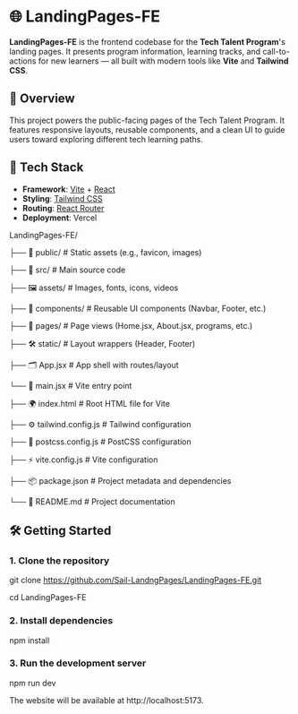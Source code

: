 # 🌐 LandingPages-FE

**LandingPages-FE** is the frontend codebase for the **Tech Talent Program**'s landing pages. It presents program information, learning tracks, and call-to-actions for new learners — all built with modern tools like **Vite** and **Tailwind CSS**.



## 🚀 Overview

This project powers the public-facing pages of the Tech Talent Program. It features responsive layouts, reusable components, and a clean UI to guide users toward exploring different tech learning paths.



## 🧰 Tech Stack

- **Framework**: [Vite](https://vitejs.dev/) + [React](https://reactjs.org/)
- **Styling**: [Tailwind CSS](https://tailwindcss.com/)
- **Routing**: [React Router](https://reactrouter.com/) 
- **Deployment**:  Vercel



LandingPages-FE/



├── 📂 public/              # Static assets (e.g., favicon, images)


├── 📂 src/                 # Main source code

  ├── 🖼️ assets/          # Images, fonts, icons, videos

  ├── 🧩 components/      # Reusable UI components (Navbar, Footer, etc.)

  ├── 📄 pages/           # Page views (Home.jsx, About.jsx, programs, etc.)

  ├── 🛠️ static/         # Layout wrappers (Header, Footer)

  ├── 🗂️ App.jsx          # App shell with routes/layout

  └── 🚀 main.jsx         # Vite entry point

├── 🌍 index.html           # Root HTML file for Vite

├── ⚙️ tailwind.config.js   # Tailwind configuration

├── 🧰 postcss.config.js    # PostCSS configuration

├── ⚡ vite.config.js       # Vite configuration

├── 📦 package.json         # Project metadata and dependencies

└── 📖 README.md            # Project documentation


## 🛠️ Getting Started

### 1. Clone the repository

git clone https://github.com/Sail-LandngPages/LandingPages-FE.git


cd LandingPages-FE


### 2. Install dependencies

npm install


### 3. Run the development server
npm run dev

The website will be available at http://localhost:5173.


